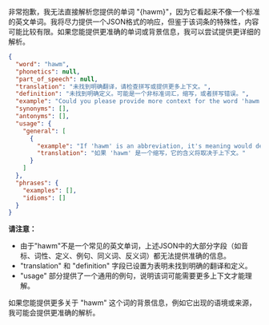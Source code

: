 非常抱歉，我无法直接解析您提供的单词 "{hawm}"，因为它看起来不像一个标准的英文单词。我将尽力提供一个JSON格式的响应，但鉴于该词条的特殊性，内容可能比较有限。如果您能提供更准确的单词或背景信息，我可以尝试提供更详细的解析。

```json
{
  "word": "hawm",
  "phonetics": null,
  "part_of_speech": null,
  "translation": "未找到明确翻译，请检查拼写或提供更多上下文。",
  "definition": "未找到明确定义。可能是一个非标准词汇，缩写，或者拼写错误。",
  "example": "Could you please provide more context for the word 'hawm'?",
  "synonyms": [],
  "antonyms": [],
  "usage": {
    "general": [
      {
        "example": "If 'hawm' is an abbreviation, it's meaning would depend on the context.",
        "translation": "如果 'hawm' 是一个缩写，它的含义将取决于上下文。"
      }
    ]
  },
  "phrases": {
    "examples": [],
    "idioms": []
  }
}
```

**请注意：**

*   由于"hawm"不是一个常见的英文单词，上述JSON中的大部分字段（如音标、词性、定义、例句、同义词、反义词）都无法提供准确的信息。
*   "translation" 和 "definition" 字段已设置为表明未找到明确的翻译和定义。
*   "usage" 部分提供了一个通用的例句，说明该词可能需要更多上下文才能理解。

如果您能提供更多关于 "hawm" 这个词的背景信息，例如它出现的语境或来源，我可能会提供更准确的解析。
 